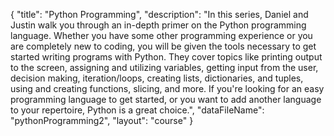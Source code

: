 {
	"title": "Python Programming",
	"description": "In this series, Daniel and Justin walk you through an in-depth primer on the Python programming language. Whether you have some other programming experience or you are completely new to coding, you will be given the tools necessary to get started writing programs with Python. They cover topics like printing output to the screen, assigning and utilizing variables, getting input from the user, decision making, iteration/loops, creating lists, dictionaries, and tuples, using and creating functions, slicing, and more. If you're looking for an easy programming language to get started, or you want to add another language to your repertoire, Python is a great choice.",
	"dataFileName": "pythonProgramming2",
	"layout": "course"
}